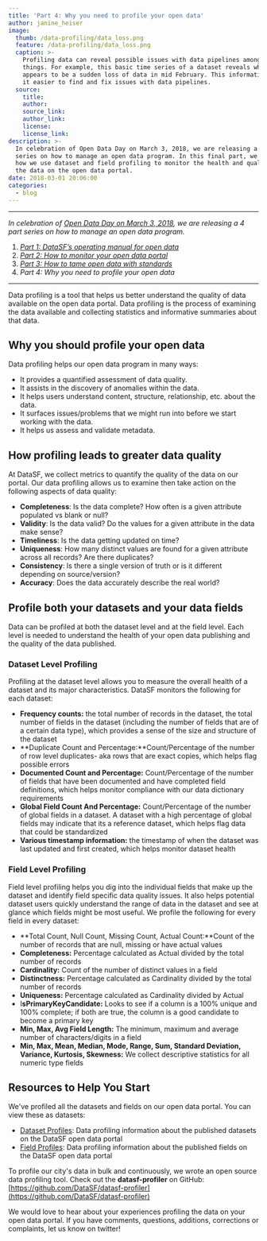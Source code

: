 ```yaml
---
title: 'Part 4: Why you need to profile your open data'
author: janine_heiser
image:
  thumb: /data-profiling/data_loss.png
  feature: /data-profiling/data_loss.png
  caption: >-
    Profiling data can reveal possible issues with data pipelines among other
    things. For example, this basic time series of a dataset reveals what
    appears to be a sudden loss of data in mid February. This information makes
    it easier to find and fix issues with data pipelines.
  source:
    title:
    author:
    source_link:
    author_link:
    license:
    license_link:
description: >-
  In celebration of Open Data Day on March 3, 2018, we are releasing a 4 part
  series on how to manage an open data program. In this final part, we discuss
  how we use dataset and field profiling to monitor the health and quality of
  the data on the open data portal.
date: 2018-03-01 20:06:00
categories:
  - blog
---
```


---

*In celebration of [Open Data Day on March 3, 2018](http://opendataday.org/), we are releasing a 4 part series on how to manage an open data program.*

1. *[Part 1: DataSF’s operating manual for open data](/blog/part-1-datasfs-operating-manual-for-open-data/)*
2. [*Part 2: How to monitor your open data portal*](/blog/part-2-how-to-monitor-your-open-data-portal/)
3. [*Part 3: How to tame open data with standards*](null)
4. *Part 4: Why you need to profile your open data*

---

Data profiling is a tool that helps us better understand the quality of data available on the open data portal. Data profiling is the process of examining the data available and collecting statistics and informative summaries about that data.

## Why you should profile your open data

Data profiling helps our open data program in many ways:

* It provides a quantified assessment of data quality.
* It assists in the discovery of anomalies within the data.
* It helps users understand content, structure, relationship, etc. about the data.
* It surfaces issues/problems that we might run into before we start working with the data.
* It helps us assess and validate metadata.

## How profiling leads to greater data quality

At DataSF, we collect metrics to quantify the quality of the data on our portal. Our data profiling allows us to examine then take action on the following aspects of data quality:

* **Completeness**: Is the data complete? How often is a given attribute populated vs blank or null?
* **Validity**: Is the data valid? Do the values for a given attribute in the data make sense?
* **Timeliness**: Is the data getting updated on time?
* **Uniqueness**: How many distinct values are found for a given attribute across all records? Are there duplicates?
* **Consistency**: Is there a single version of truth or is it different depending on source/version?
* **Accuracy**: Does the data accurately describe the real world?

## Profile both your datasets and your data fields

Data can be profiled at both the dataset level and at the field level. Each level is needed to understand the health of your open data publishing and the quality of the data published.

### Dataset Level Profiling

Profiling at the dataset level allows you to measure the overall health of a dataset and its major characteristics. DataSF monitors the following for each dataset:

* **Frequency counts:** the total number of records in the dataset, the total number of fields in the dataset (including the number of fields that are of a certain data type), which provides a sense of the size and structure of the dataset
* **Duplicate Count and Percentage:**Count/Percentage of the number of row level duplicates- aka rows that are exact copies, which helps flag possible errors
* **Documented Count and Percentage:** Count/Percentage of the number of fields that have been documented and have completed field definitions, which helps monitor compliance with our data dictionary requirements
* **Global Field Count And Percentage:** Count/Percentage of the number of global fields in a dataset. A dataset with a high percentage of global fields may indicate that its a reference dataset, which helps flag data that could be standardized
* **Various timestamp information:** the timestamp of when the dataset was last updated and first created, which helps monitor dataset health

### Field Level Profiling

Field level profiling helps you dig into the individual fields that make up the dataset and identify field specific data quality issues. It also helps potential dataset users quickly understand the range of data in the dataset and see at glance which fields might be most useful. We profile the following for every field in every dataset:

* **Total Count, Null Count, Missing Count, Actual Count:**Count of the number of records that are null, missing or have actual values
* **Completeness:** Percentage calculated as Actual divided by the total number of records
* **Cardinality:** Count of the number of distinct values in a field
* **Distinctness:** Percentage calculated as Cardinality divided by the total number of records
* **Uniqueness:** Percentage calculated as Cardinality divided by Actual
* I**sPrimaryKeyCandidate:** Looks to see if a column is a 100% unique and 100% complete; if both are true, the column is a good candidate to become a primary key
* **Min, Max, Avg Field Length:** The minimum, maximum and average number of characters/digits in a field
* **Min, Max, Mean, Median, Mode, Range, Sum, Standard Deviation, Variance, Kurtosis, Skewness:** We collect descriptive statistics for all numeric type fields

## Resources to Help You Start

We've profiled all the datasets and fields on our open data portal. You can view these as datasets:

* [Dataset Profiles](https://data.sfgov.org/City-Management-and-Ethics/Dataset-Profiles/w6q6-i3uv/data): Data profiling information about the published datasets on the DataSF open data portal
* [Field Profiles](https://data.sfgov.org/City-Management-and-Ethics/Field-Profiles/ekxv-883u/data): Data profiling information about the published fields on the DataSF open data portal

To profile our city's data in bulk and continuously, we wrote an open source data profiling tool. Check out the **datasf-profiler** on GitHub: [https://github.com/DataSF/datasf-profiler](https://github.com/DataSF/datasf-profiler)

We would love to hear about your experiences profiling the data on your open data portal. If you have comments, questions, additions, corrections or complaints, let us know on twitter!